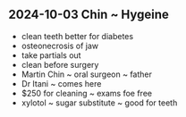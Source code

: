 ## 2024-10-03 Chin ~ Hygeine


* clean teeth better for diabetes
* osteonecrosis of jaw
* take partials out
* clean before surgery
* Martin Chin ~ oral surgeon ~ father
* Dr Itani ~ comes here
* $250 for cleaning ~ exams foe free
* xylotol ~ sugar substitute ~ good for teeth
